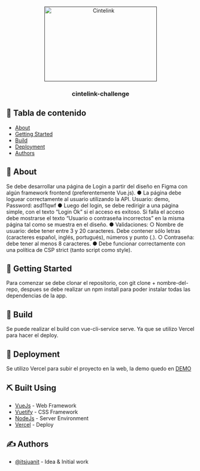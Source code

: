 <p align="center">
  <a href="" rel="noopener">
 <img width=300px height=200px src="https://i.imgur.com/ppp9EgL.png" alt="Cintelink"></a>
</p>

<h3 align="center">cintelink-challenge</h3>

<div align="center">


</div>


## 📝 Tabla de contenido

- [About](#about)
- [Getting Started](#getting_started)
- [Build](#build)
- [Deployment](#deployment)
- [Authors](#authors)

## 🧐 About <a name = "about"></a>

Se debe desarrollar una página de Login a partir del diseño en Figma con algún
framework frontend (preferentemente Vue.js).
● La página debe loguear correctamente al usuario utilizando la API. Usuario: demo,
Password: asd11qwf
● Luego del login, se debe redirigir a una página simple, con el texto “Login Ok” si el
acceso es exitoso. Si falla el acceso debe mostrarse el texto “Usuario o contraseña
incorrectos” en la misma página tal como se muestra en el diseño.
● Validaciones:
○ Nombre de usuario: debe tener entre 3 y 20 caracteres. Debe contener sólo
letras (caracteres español, inglés, portugués), números y punto (.).
○ Contraseña: debe tener al menos 8 caracteres.
● Debe funcionar correctamente con una política de CSP strict (tanto script como
style).

## 🏁 Getting Started <a name = "getting_started"></a>

Para comenzar se debe clonar el repositorio, con git clone + nombre-del-repo, despues se debe realizar un
npm install para poder instalar todas las dependencias de la app.
## 🧐 Build <a name = "build"></a>
Se puede realizar el build con vue-cli-service serve. Ya que se utilizo Vercel para hacer el deploy.
## 🚀 Deployment <a name = "deployment"></a>

Se utilizo Vercel para subir el proyecto en la web, la demo quedo en <a href="https://cintelink-challenge.vercel.app/" target="_blank">DEMO</a>

## ⛏️ Built Using <a name = "built_using"></a>

- [VueJs](https://vuejs.org/) - Web Framework
- [Vuetify](https://vuetifyjs.com/en/) - CSS Framework
- [NodeJs](https://nodejs.org/en/) - Server Environment
- [Vercel](https://vercel.com/) - Deploy

## ✍️ Authors <a name = "authors"></a>

- [@itsjuanit](https://github.com/itsjuanit) - Idea & Initial work


